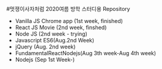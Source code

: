 #멋쟁이사자처럼 2020여름 방학 스터디용 Repository

- Vanilla JS Chrome app (1st week, finished)
- React JS Movie (2nd week, finshed)
- Node JS (2nd week - trying)
- Javascript ES6(Aug.2nd Week)
- jQuery (Aug. 2nd week)
- FundamentalReactNodejs(Aug 3th week-Aug 4th week)
- Nodejs (Sep 1st Week-)
